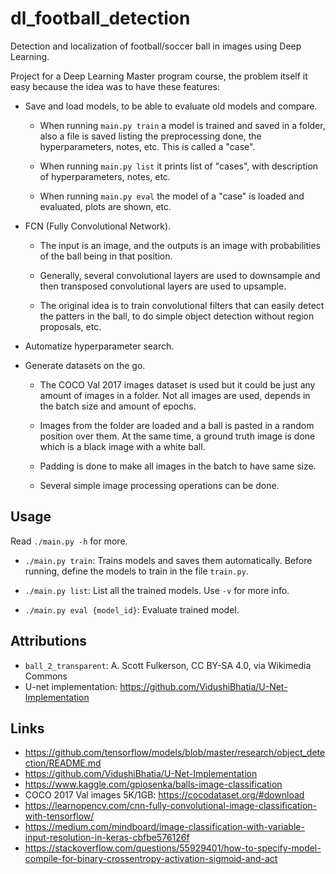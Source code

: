 # dl_football_detection

Detection and localization of football/soccer ball in images using Deep
Learning.

Project for a Deep Learning Master program course, the problem itself it easy
because the idea was to have these features:

- Save and load models, to be able to evaluate old models and compare.

    - When running `main.py train` a model is trained and saved in a folder,
      also a file is saved listing the preprocessing done, the hyperparameters,
      notes, etc. This is called a "case".

    - When running `main.py list` it prints list of "cases", with description of
      hyperparameters, notes, etc.

    - When running `main.py eval` the model of a "case" is loaded and evaluated,
      plots are shown, etc.

- FCN (Fully Convolutional Network).

    - The input is an image, and the outputs is an image with probabilities of
      the ball being in that position.

    - Generally, several convolutional layers are used to downsample and then
      transposed convolutional layers are used to upsample.

    - The original idea is to train convolutional filters that can easily detect
      the patters in the ball, to do simple object detection without region
      proposals, etc.

- Automatize hyperparameter search.

- Generate datasets on the go.

    - The COCO Val 2017 images dataset is used but it could be just any amount
      of images in a folder. Not all images are used, depends in the batch size
      and amount of epochs.

    - Images from the folder are loaded and a ball is pasted in a random
      position over them. At the same time, a ground truth image is done which
      is a black image with a white ball.

    - Padding is done to make all images in the batch to have same size.

    - Several simple image processing operations can be done.

## Usage

Read `./main.py -h` for more.

- `./main.py train`: Trains models and saves them automatically. Before running,
  define the models to train in the file `train.py`.

- `./main.py list`: List all the trained models. Use `-v` for more info.

- `./main.py eval {model_id}`: Evaluate trained model.

## Attributions

- `ball_2_transparent`: A. Scott Fulkerson, CC BY-SA 4.0, via Wikimedia Commons
- U-net implementation: https://github.com/VidushiBhatia/U-Net-Implementation

## Links

- https://github.com/tensorflow/models/blob/master/research/object_detection/README.md
- https://github.com/VidushiBhatia/U-Net-Implementation
- https://www.kaggle.com/gpiosenka/balls-image-classification
- COCO 2017 Val images 5K/1GB: https://cocodataset.org/#download
- https://learnopencv.com/cnn-fully-convolutional-image-classification-with-tensorflow/
- https://medium.com/mindboard/image-classification-with-variable-input-resolution-in-keras-cbfbe576126f
- https://stackoverflow.com/questions/55929401/how-to-specify-model-compile-for-binary-crossentropy-activation-sigmoid-and-act
